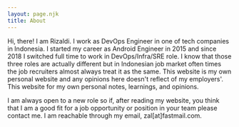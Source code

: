 ```yaml
---
layout: page.njk
title: About
---
```


Hi, there! I am Rizaldi. I work as DevOps Engineer in one of tech companies in
Indonesia. I started my career as Android Engineer in 2015 and since 2018 I switched
full time to work in DevOps/Infra/SRE role. I know that those three roles are actually
different but in Indonesian job market often times the job recruiters almost always
treat it as the same. This website is my own personal website and any opinions
here doesn't reflect of my employers'. This website for my own personal notes,
learnings, and opinions.

I am always open to a new role so if, after reading my website, you think that
I am a good fit for a job opportunity or position in your team please contact me.
I am reachable through my email, zal[at]fastmail.com.

